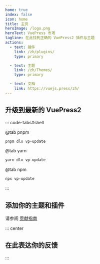 ```yaml
---
home: true
index: false
icon: home
title: 主页
heroImage: /logo.png
heroText: VuePress 市场
tagline: 在此找到正确的 VuePress2 插件与主题
actions:
  - text: 插件
    link: /zh/plugins/
    type: primary

  - text: 主题
    link: /zh/Themes/
    type: primary

  - text: 文档
    link: https://vuejs.press/zh/
---
```


## 升级到最新的 VuePress2

::: code-tabs#shell

@tab pnpm

```bash
pnpm dlx vp-update
```

@tab yarn

```bash
yarn dlx vp-update
```

@tab npm

```bash
npx vp-update
```

:::

## 添加你的主题和插件

请参阅 [贡献指南](./reference/contributing.md)

::: center

## 在此表达你的反馈

:::
